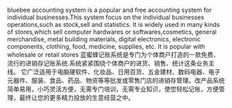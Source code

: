 bluebee accounting system is a popular and free accounting system for individual businesses.This system focus on the individual businesses operations,such as stock,sell and statistics. It is widely used in many kinds of stores,which sell computer hardwares or softwares,cosmetics, general merchandise, metal building materials, digital electronics, electronic components, clothing, food, medicine, supplies, etc. It is popular with wholesale or retail stores
蓝蜜蜂记账系统是专门为个体商户打造的一款免费、流行的进销存记账系统.系统紧紧围绕个体商户的进货、销售、统计这条业务主线。 它广泛适用于电脑硬软件、化妆品、日用百货、五金建材、数码电器、电子元器件、服装、食品、药品、物资等等批发或零售门店的进销存管理。改产品系统简单易用，小巧灵活方便，无需专门培训，无需专业知识，使您轻松记账，方便管理，最终让您的更多精力投放的生意经营之中。